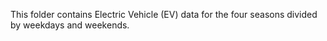 This folder contains Electric Vehicle (EV) data for the four seasons divided by weekdays and weekends.
